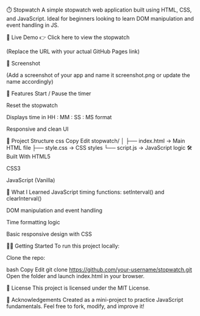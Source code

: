 ⏱️ Stopwatch
A simple stopwatch web application built using HTML, CSS, and JavaScript. Ideal for beginners looking to learn DOM manipulation and event handling in JS.

🔗 Live Demo
👉 Click here to view the stopwatch

(Replace the URL with your actual GitHub Pages link)

📸 Screenshot

(Add a screenshot of your app and name it screenshot.png or update the name accordingly)

🚀 Features
Start / Pause the timer

Reset the stopwatch

Displays time in HH : MM : SS : MS format

Responsive and clean UI

📁 Project Structure
css
Copy
Edit
stopwatch/
│
├── index.html     → Main HTML file
├── style.css      → CSS styles
└── script.js      → JavaScript logic
🛠️ Built With
HTML5

CSS3

JavaScript (Vanilla)

🧠 What I Learned
JavaScript timing functions: setInterval() and clearInterval()

DOM manipulation and event handling

Time formatting logic

Basic responsive design with CSS

🧑‍💻 Getting Started
To run this project locally:

Clone the repo:

bash
Copy
Edit
git clone https://github.com/your-username/stopwatch.git
Open the folder and launch index.html in your browser.

📄 License
This project is licensed under the MIT License.

🙌 Acknowledgements
Created as a mini-project to practice JavaScript fundamentals.
Feel free to fork, modify, and improve it!
